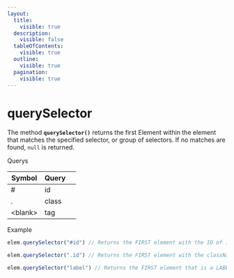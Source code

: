 ```yaml
---
layout:
  title:
    visible: true
  description:
    visible: false
  tableOfContents:
    visible: true
  outline:
    visible: true
  pagination:
    visible: true
---
```


# querySelector

The method **`querySelector()`** returns the first Element within the element that matches the specified selector, or group of selectors. If no matches are found, `null` is returned.

Querys

<table><thead><tr><th>Symbol</th><th>Query</th><th data-hidden></th></tr></thead><tbody><tr><td>#</td><td>id</td><td></td></tr><tr><td>.</td><td>class</td><td></td></tr><tr><td>&#x3C;blank></td><td>tag</td><td></td></tr></tbody></table>

Example

```javascript
elem.querySelector("#id") // Returns the FIRST element with the ID of id
```

```javascript
elem.querySelector(".id") // Returns the FIRST element with the className of id
```

```javascript
elem.querySelector("label") // Returns the FIRST element that is a LABEL
```

